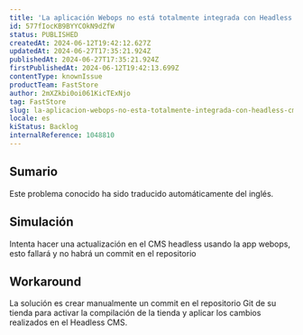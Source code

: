 ```yaml
---
title: 'La aplicación Webops no está totalmente integrada con Headless CMS'
id: 577fIocKB9BYYCOkN9dZfW
status: PUBLISHED
createdAt: 2024-06-12T19:42:12.627Z
updatedAt: 2024-06-27T17:35:21.924Z
publishedAt: 2024-06-27T17:35:21.924Z
firstPublishedAt: 2024-06-12T19:42:13.699Z
contentType: knownIssue
productTeam: FastStore
author: 2mXZkbi0oi061KicTExNjo
tag: FastStore
slug: la-aplicacion-webops-no-esta-totalmente-integrada-con-headless-cms
locale: es
kiStatus: Backlog
internalReference: 1048810
---
```


## Sumario

<div class="alert alert-info">
  <p>Este problema conocido ha sido traducido automáticamente del inglés.</p>
</div>



## Simulación


Intenta hacer una actualización en el CMS headless usando la app webops, esto fallará y no habrá un commit en el repositorio



## Workaround


La solución es crear manualmente un commit en el repositorio Git de su tienda para activar la compilación de la tienda y aplicar los cambios realizados en el Headless CMS.




